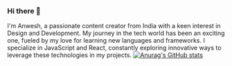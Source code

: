 ### Hi there 👋

I'm Anwesh, a passionate content creator from India with a keen interest in Design and Development. My journey in the tech world has been an exciting one, fueled by my love for learning new languages and frameworks. I specialize in JavaScript and React, constantly exploring innovative ways to leverage these technologies in my projects.
[![Anurag's GitHub stats](https://github-readme-stats.vercel.app/api?username=anwesh)](https://github.com/anuraghazra/github-readme-stats)
